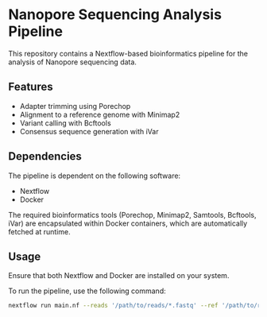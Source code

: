 # Nanopore Sequencing Analysis Pipeline

This repository contains a Nextflow-based bioinformatics pipeline for the analysis of Nanopore sequencing data.

## Features

- Adapter trimming using Porechop
- Alignment to a reference genome with Minimap2
- Variant calling with Bcftools
- Consensus sequence generation with iVar

## Dependencies

The pipeline is dependent on the following software:

- Nextflow
- Docker

The required bioinformatics tools (Porechop, Minimap2, Samtools, Bcftools, iVar) are encapsulated within Docker containers, which are automatically fetched at runtime.

## Usage

Ensure that both Nextflow and Docker are installed on your system. 

To run the pipeline, use the following command:

```bash
nextflow run main.nf --reads '/path/to/reads/*.fastq' --ref '/path/to/reference.fasta' --outdir 'output_directory' -profile docker
